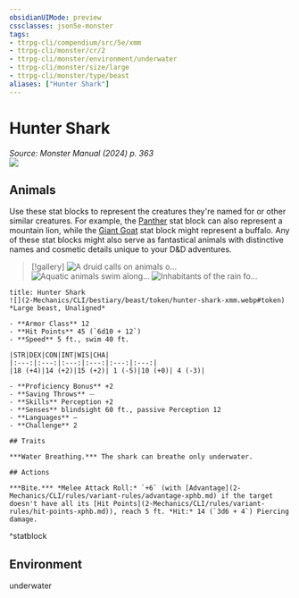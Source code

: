 ```yaml
---
obsidianUIMode: preview
cssclasses: json5e-monster
tags:
- ttrpg-cli/compendium/src/5e/xmm
- ttrpg-cli/monster/cr/2
- ttrpg-cli/monster/environment/underwater
- ttrpg-cli/monster/size/large
- ttrpg-cli/monster/type/beast
aliases: ["Hunter Shark"]
---
```

# Hunter Shark
*Source: Monster Manual (2024) p. 363*  
![](2-Mechanics/CLI/bestiary/beast/img/hunter-shark.webp#right)

## Animals

Use these stat blocks to represent the creatures they're named for or other similar creatures. For example, the [Panther](2-Mechanics/CLI/bestiary/beast/panther-xmm.md) stat block can also represent a mountain lion, while the [Giant Goat](2-Mechanics/CLI/bestiary/beast/giant-goat-xmm.md) stat block might represent a buffalo. Any of these stat blocks might also serve as fantastical animals with distinctive names and cosmetic details unique to your D&D adventures.

> [!gallery]
![A druid calls on animals o...](2-Mechanics/CLI/bestiary/beast/img/animals-hills-and-mountains.webp "A druid calls on animals of the hills and mountains to aid her cause")
![Aquatic animals swim along...](2-Mechanics/CLI/bestiary/beast/img/animals-aquatic.webp "Aquatic animals swim alongside a druid exploring the sea")
![Inhabitants of the rain fo...](2-Mechanics/CLI/bestiary/beast/img/animals-rainforest.webp "Inhabitants of the rain forest answer a druid's summons")

```ad-statblock
title: Hunter Shark
![](2-Mechanics/CLI/bestiary/beast/token/hunter-shark-xmm.webp#token)
*Large beast, Unaligned*

- **Armor Class** 12 
- **Hit Points** 45 (`6d10 + 12`) 
- **Speed** 5 ft., swim 40 ft.

|STR|DEX|CON|INT|WIS|CHA|
|:---:|:---:|:---:|:---:|:---:|:---:|
|18 (+4)|14 (+2)|15 (+2)| 1 (-5)|10 (+0)| 4 (-3)|

- **Proficiency Bonus** +2
- **Saving Throws** ⏤
- **Skills** Perception +2
- **Senses** blindsight 60 ft., passive Perception 12
- **Languages** —
- **Challenge** 2

## Traits

***Water Breathing.*** The shark can breathe only underwater.

## Actions

***Bite.*** *Melee Attack Roll:* `+6` (with [Advantage](2-Mechanics/CLI/rules/variant-rules/advantage-xphb.md) if the target doesn't have all its [Hit Points](2-Mechanics/CLI/rules/variant-rules/hit-points-xphb.md)), reach 5 ft. *Hit:* 14 (`3d6 + 4`) Piercing damage.
```
^statblock

## Environment

underwater